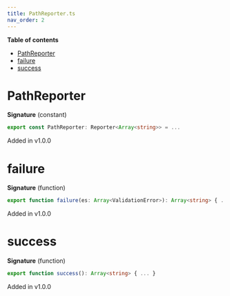 ```yaml
---
title: PathReporter.ts
nav_order: 2
---
```


<!-- START doctoc generated TOC please keep comment here to allow auto update -->
<!-- DON'T EDIT THIS SECTION, INSTEAD RE-RUN doctoc TO UPDATE -->
**Table of contents**

- [PathReporter](#pathreporter)
- [failure](#failure)
- [success](#success)

<!-- END doctoc generated TOC please keep comment here to allow auto update -->

# PathReporter

**Signature** (constant)

```ts
export const PathReporter: Reporter<Array<string>> = ...
```

Added in v1.0.0

# failure

**Signature** (function)

```ts
export function failure(es: Array<ValidationError>): Array<string> { ... }
```

Added in v1.0.0

# success

**Signature** (function)

```ts
export function success(): Array<string> { ... }
```

Added in v1.0.0
